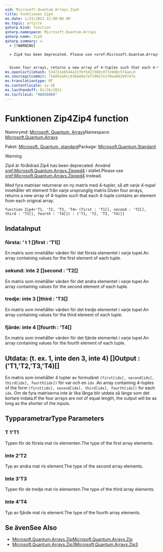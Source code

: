 ```yaml
---
uid: Microsoft.Quantum.Arrays.Zip4
title: Funktionen Zip4
ms.date: 1/23/2021 12:00:00 AM
ms.topic: article
qsharp.kind: function
qsharp.namespace: Microsoft.Quantum.Arrays
qsharp.name: Zip4
qsharp.summary: >-
  > [!WARNING]

  > Zip4 has been deprecated. Please use <xref:Microsoft.Quantum.Arrays.Zipped4> instead.


  Given four arrays, returns a new array of 4-tuples such that each 4-tuple contains an element from each original array.
ms.openlocfilehash: 534721e6544a31f6f5d27db0c077e9d8c574aecd
ms.sourcegitcommit: 71605ea9cc630e84e7ef29027e1f0ea06299747e
ms.translationtype: MT
ms.contentlocale: sv-SE
ms.lasthandoff: 01/26/2021
ms.locfileid: "98850888"
---
```

# <a name="zip4-function"></a><span data-ttu-id="953a5-102">Funktionen Zip4</span><span class="sxs-lookup"><span data-stu-id="953a5-102">Zip4 function</span></span>

<span data-ttu-id="953a5-103">Namnrymd: [Microsoft. Quantum. Arrays](xref:Microsoft.Quantum.Arrays)</span><span class="sxs-lookup"><span data-stu-id="953a5-103">Namespace: [Microsoft.Quantum.Arrays](xref:Microsoft.Quantum.Arrays)</span></span>

<span data-ttu-id="953a5-104">Paket: [Microsoft. Quantum. standard](https://nuget.org/packages/Microsoft.Quantum.Standard)</span><span class="sxs-lookup"><span data-stu-id="953a5-104">Package: [Microsoft.Quantum.Standard](https://nuget.org/packages/Microsoft.Quantum.Standard)</span></span>


> [!WARNING]
> <span data-ttu-id="953a5-105">Zip4 är föråldrad.</span><span class="sxs-lookup"><span data-stu-id="953a5-105">Zip4 has been deprecated.</span></span> <span data-ttu-id="953a5-106">Använd <xref:Microsoft.Quantum.Arrays.Zipped4> i stället.</span><span class="sxs-lookup"><span data-stu-id="953a5-106">Please use <xref:Microsoft.Quantum.Arrays.Zipped4> instead.</span></span>

<span data-ttu-id="953a5-107">Med fyra matriser returnerar en ny matris med 4-tupler, så att varje 4-tupel innehåller ett element från varje ursprunglig matris.</span><span class="sxs-lookup"><span data-stu-id="953a5-107">Given four arrays, returns a new array of 4-tuples such that each 4-tuple contains an element from each original array.</span></span>

```qsharp
function Zip4<'T1, 'T2, 'T3, 'T4> (first : 'T1[], second : 'T2[], third : 'T3[], fourth : 'T4[]) : ('T1, 'T2, 'T3, 'T4)[]
```


## <a name="input"></a><span data-ttu-id="953a5-108">Indata</span><span class="sxs-lookup"><span data-stu-id="953a5-108">Input</span></span>

### <a name="first--t1"></a><span data-ttu-id="953a5-109">första: ' t 1 []</span><span class="sxs-lookup"><span data-stu-id="953a5-109">first : 'T1[]</span></span>

<span data-ttu-id="953a5-110">En matris som innehåller värden för det första elementet i varje tupel.</span><span class="sxs-lookup"><span data-stu-id="953a5-110">An array containing values for the first element of each tuple.</span></span>


### <a name="second--t2"></a><span data-ttu-id="953a5-111">sekund: inte 2 []</span><span class="sxs-lookup"><span data-stu-id="953a5-111">second : 'T2[]</span></span>

<span data-ttu-id="953a5-112">En matris som innehåller värden för det andra elementet i varje tupel.</span><span class="sxs-lookup"><span data-stu-id="953a5-112">An array containing values for the second element of each tuple.</span></span>


### <a name="third--t3"></a><span data-ttu-id="953a5-113">tredje: inte 3 []</span><span class="sxs-lookup"><span data-stu-id="953a5-113">third : 'T3[]</span></span>

<span data-ttu-id="953a5-114">En matris som innehåller värden för det tredje elementet i varje tupel.</span><span class="sxs-lookup"><span data-stu-id="953a5-114">An array containing values for the third element of each tuple.</span></span>


### <a name="fourth--t4"></a><span data-ttu-id="953a5-115">fjärde: inte 4 []</span><span class="sxs-lookup"><span data-stu-id="953a5-115">fourth : 'T4[]</span></span>

<span data-ttu-id="953a5-116">En matris som innehåller värden för det fjärde elementet i varje tupel.</span><span class="sxs-lookup"><span data-stu-id="953a5-116">An array containing values for the fourth element of each tuple.</span></span>



## <a name="output--t1t2t3t4"></a><span data-ttu-id="953a5-117">Utdata: (t. ex. 1, inte den 3, inte 4) []</span><span class="sxs-lookup"><span data-stu-id="953a5-117">Output : ('T1,'T2,'T3,'T4)[]</span></span>

<span data-ttu-id="953a5-118">En matris som innehåller 4 tupler av formuläret `(first[idx], second[idx], third[idx], fourth[idx])` för var och en `idx` .</span><span class="sxs-lookup"><span data-stu-id="953a5-118">An array containing 4-tuples of the form `(first[idx], second[idx], third[idx], fourth[idx])` for each `idx`.</span></span> <span data-ttu-id="953a5-119">Om de fyra matriserna inte är lika långa blir utdata så länge som det kortare indata.</span><span class="sxs-lookup"><span data-stu-id="953a5-119">If the four arrays are not of equal length, the output will be as long as the shorter of the inputs.</span></span>

## <a name="type-parameters"></a><span data-ttu-id="953a5-120">Typparametrar</span><span class="sxs-lookup"><span data-stu-id="953a5-120">Type Parameters</span></span>

### <a name="t1"></a><span data-ttu-id="953a5-121">T 1</span><span class="sxs-lookup"><span data-stu-id="953a5-121">'T1</span></span>

<span data-ttu-id="953a5-122">Typen för de första mat ris elementen.</span><span class="sxs-lookup"><span data-stu-id="953a5-122">The type of the first array elements.</span></span>
### <a name="t2"></a><span data-ttu-id="953a5-123">Inte 2</span><span class="sxs-lookup"><span data-stu-id="953a5-123">'T2</span></span>

<span data-ttu-id="953a5-124">Typ av andra mat ris element.</span><span class="sxs-lookup"><span data-stu-id="953a5-124">The type of the second array elements.</span></span>
### <a name="t3"></a><span data-ttu-id="953a5-125">Inte 3</span><span class="sxs-lookup"><span data-stu-id="953a5-125">'T3</span></span>

<span data-ttu-id="953a5-126">Typen för de tredje mat ris elementen.</span><span class="sxs-lookup"><span data-stu-id="953a5-126">The type of the third array elements.</span></span>
### <a name="t4"></a><span data-ttu-id="953a5-127">Inte 4</span><span class="sxs-lookup"><span data-stu-id="953a5-127">'T4</span></span>

<span data-ttu-id="953a5-128">Typ av fjärde mat ris element.</span><span class="sxs-lookup"><span data-stu-id="953a5-128">The type of the fourth array elements.</span></span>

## <a name="see-also"></a><span data-ttu-id="953a5-129">Se även</span><span class="sxs-lookup"><span data-stu-id="953a5-129">See Also</span></span>

- [<span data-ttu-id="953a5-130">Microsoft.Quantum.Arrays.Zip</span><span class="sxs-lookup"><span data-stu-id="953a5-130">Microsoft.Quantum.Arrays.Zip</span></span>](xref:Microsoft.Quantum.Arrays.Zip)
- [<span data-ttu-id="953a5-131">Microsoft.Quantum.Arrays.Zip3</span><span class="sxs-lookup"><span data-stu-id="953a5-131">Microsoft.Quantum.Arrays.Zip3</span></span>](xref:Microsoft.Quantum.Arrays.Zip3)